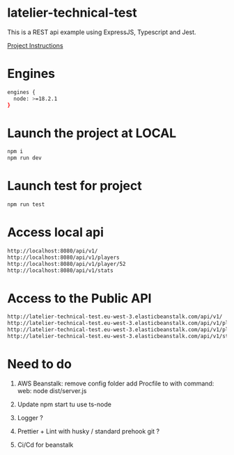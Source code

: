 # latelier-technical-test

This is a REST api example using ExpressJS, Typescript and Jest.

[Project Instructions](https://tenisu.latelier.co/backend)

# Engines

```bash
engines {
  node: >=18.2.1
}
```

# Launch the project at LOCAL

```bash
npm i
npm run dev
```

# Launch test for project

```bash
npm run test
```

# Access local api

```bash
http://localhost:8080/api/v1/
http://localhost:8080/api/v1/players
http://localhost:8080/api/v1/player/52
http://localhost:8080/api/v1/stats
```

# Access to the Public API

```bash
http://latelier-technical-test.eu-west-3.elasticbeanstalk.com/api/v1/
http://latelier-technical-test.eu-west-3.elasticbeanstalk.com/api/v1/players
http://latelier-technical-test.eu-west-3.elasticbeanstalk.com/api/v1/player/52
http://latelier-technical-test.eu-west-3.elasticbeanstalk.com/api/v1/stats
```

# Need to do

1. AWS Beanstalk:
   remove config folder
   add Procfile to with command: web: node dist/server.js

2. Update npm start tu use ts-node
3. Logger ?
4. Prettier + Lint with husky / standard prehook git ?
5. Ci/Cd for beanstalk
